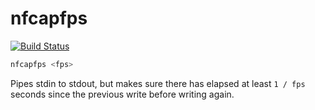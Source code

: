 # nfcapfps

[![Build Status](https://travis-ci.org/ErnWong/nfcapfps.svg?branch=master)](https://travis-ci.org/ErnWong/nfcapfps)

```sh
nfcapfps <fps>
```

Pipes stdin to stdout, but makes sure there has elapsed at least `1 / fps` seconds since the previous write before writing again.
